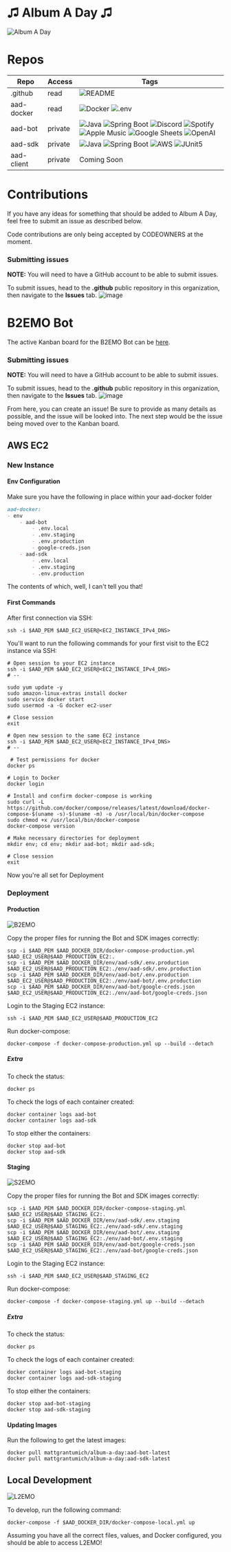 # ♫ Album A Day ♫
![Album A Day](https://github.com/albumaday/.github/blob/main/public/album_a_day_logo.png?raw=true)

# Repos
| Repo       | Access  | Tags                                                                                                                                                                                                                                                                                                                                                                                                                                                                                                                                                                                                                                                                                                                                                                                                                                 | 
|------------|---------|--------------------------------------------------------------------------------------------------------------------------------------------------------------------------------------------------------------------------------------------------------------------------------------------------------------------------------------------------------------------------------------------------------------------------------------------------------------------------------------------------------------------------------------------------------------------------------------------------------------------------------------------------------------------------------------------------------------------------------------------------------------------------------------------------------------------------------------|
| .github    | read    | ![README](https://img.shields.io/badge/ReadMe-018EF5.svg?style=for-the-badge&logo=ReadMe&logoColor=white)                                                                                                                                                                                                                                                                                                                                                                                                                                                                                                                                                                                                                                                                                                                            |
| aad-docker | read    | ![Docker](https://img.shields.io/badge/Docker-2496ED.svg?style=for-the-badge&logo=Docker&logoColor=white) ![.env](https://img.shields.io/badge/.ENV-ECD53F.svg?style=for-the-badge&logo=dotenv&logoColor=black)                                                                                                                                                                                                                                                                                                                                                                                                                                                                                                                                                                                                                      |
| aad-bot    | private | ![Java](https://img.shields.io/badge/java-%23ED8B00.svg?style=for-the-badge&logo=openjdk&logoColor=white) ![Spring Boot](https://img.shields.io/badge/Spring%20Boot-6DB33F.svg?style=for-the-badge&logo=Spring-Boot&logoColor=white) ![Discord](https://img.shields.io/badge/Discord-5865F2.svg?style=for-the-badge&logo=Discord&logoColor=white) ![Spotify](https://img.shields.io/badge/Spotify-1DB954.svg?style=for-the-badge&logo=Spotify&logoColor=white) ![Apple Music](https://img.shields.io/badge/Apple%20Music-FA243C.svg?style=for-the-badge&logo=Apple-Music&logoColor=white) ![Google Sheets](https://img.shields.io/badge/Google%20Sheets-34A853.svg?style=for-the-badge&logo=Google-Sheets&logoColor=white) ![OpenAI](https://img.shields.io/badge/OpenAI-412991.svg?style=for-the-badge&logo=OpenAI&logoColor=white) |
| aad-sdk    | private | ![Java](https://img.shields.io/badge/java-%23ED8B00.svg?style=for-the-badge&logo=openjdk&logoColor=white) ![Spring Boot](https://img.shields.io/badge/Spring%20Boot-6DB33F.svg?style=for-the-badge&logo=Spring-Boot&logoColor=white) ![AWS](https://img.shields.io/badge/Amazon%20AWS-232F3E.svg?style=for-the-badge&logo=Amazon-AWS&logoColor=white) ![JUnit5](https://img.shields.io/badge/JUnit5-25A162.svg?style=for-the-badge&logo=JUnit5&logoColor=white)                                                                                                                                                                                                                                                                                                                                                                      |
| aad-client | private | Coming Soon                                                                                                                                                                                                                                                                                                                                                                                                                                                                                                                                                                                                                                                                                                                                                                                                                          |

# Contributions

If you have any ideas for something that should be added to Album A Day, feel free to submit an issue as described below.

Code contributions are only being accepted by CODEOWNERS at the moment.

### Submitting issues

**NOTE:** You will need to have a GitHub account to be able to submit issues.

To submit issues, head to the **.github** public repository in this organization, then navigate to the **Issues** tab.
![image](https://user-images.githubusercontent.com/13096122/225754587-fe71956f-379d-4010-9934-2918c2793a07.png)

# B2EMO Bot

The active Kanban board for the B2EMO Bot can be [here](https://github.com/orgs/albumaday/projects/1/views/1).

### Submitting issues

**NOTE:** You will need to have a GitHub account to be able to submit issues.

To submit issues, head to the **.github** public repository in this organization, then navigate to the **Issues** tab.
![image](https://user-images.githubusercontent.com/13096122/225754587-fe71956f-379d-4010-9934-2918c2793a07.png)

From here, you can create an issue! Be sure to provide as many details as possible, and the issue will be looked into. The next step would be the issue being moved over to the Kanban board.

## AWS EC2

### New Instance

#### Env Configuration

Make sure you have the following in place within your aad-docker folder
```markdown
aad-docker:
- env
    - aad-bot
        - .env.local
        - .env.staging
        - .env.production
        - google-creds.json
    - aad-sdk
        - .env.local
        - .env.staging
        - .env.production
```
The contents of which, well, I can't tell you that!

#### First Commands

After first connection via SSH:
```shell
ssh -i $AAD_PEM $AAD_EC2_USER@<EC2_INSTANCE_IPv4_DNS>
```

You'll want to run the following commands for your first visit to the EC2 instance via SSH:
```shell
# Open session to your EC2 instance
ssh -i $AAD_PEM $AAD_EC2_USER@<EC2_INSTANCE_IPv4_DNS>
# --

sudo yum update -y
sudo amazon-linux-extras install docker
sudo service docker start
sudo usermod -a -G docker ec2-user

# Close session
exit
```
```shell
# Open new session to the same EC2 instance
ssh -i $AAD_PEM $AAD_EC2_USER@<EC2_INSTANCE_IPv4_DNS>
# --

 # Test permissions for docker
docker ps

# Login to Docker
docker login

# Install and confirm docker-compose is working
sudo curl -L https://github.com/docker/compose/releases/latest/download/docker-compose-$(uname -s)-$(uname -m) -o /usr/local/bin/docker-compose
sudo chmod +x /usr/local/bin/docker-compose
docker-compose version

# Make necessary directories for deployment
mkdir env; cd env; mkdir aad-bot; mkdir aad-sdk;

# Close session
exit
```

Now you're all set for Deployment

### Deployment

#### Production
![B2EMO](https://github.com/albumaday/.github/blob/main/public/B2EMO.png?raw=true)

Copy the proper files for running the Bot and SDK images correctly:
```shell
scp -i $AAD_PEM $AAD_DOCKER_DIR/docker-compose-production.yml $AAD_EC2_USER@$AAD_PRODUCTION_EC2:.
scp -i $AAD_PEM $AAD_DOCKER_DIR/env/aad-sdk/.env.production $AAD_EC2_USER@$AAD_PRODUCTION_EC2:./env/aad-sdk/.env.production
scp -i $AAD_PEM $AAD_DOCKER_DIR/env/aad-bot/.env.production $AAD_EC2_USER@$AAD_PRODUCTION_EC2:./env/aad-bot/.env.production
scp -i $AAD_PEM $AAD_DOCKER_DIR/env/aad-bot/google-creds.json $AAD_EC2_USER@$AAD_PRODUCTION_EC2:./env/aad-bot/google-creds.json
```

Login to the Staging EC2 instance:
```shell
ssh -i $AAD_PEM $AAD_EC2_USER@$AAD_PRODUCTION_EC2
```

Run docker-compose:
```shell
docker-compose -f docker-compose-production.yml up --build --detach
```

##### Extra

To check the status:
```shell
docker ps
```

To check the logs of each container created:
```shell
docker container logs aad-bot
docker container logs aad-sdk
```

To stop either the containers:
```shell
docker stop aad-bot
docker stop aad-sdk
```

#### Staging
![S2EMO](https://github.com/albumaday/.github/blob/main/public/S2EMO.png?raw=true)

Copy the proper files for running the Bot and SDK images correctly:
```shell
scp -i $AAD_PEM $AAD_DOCKER_DIR/docker-compose-staging.yml $AAD_EC2_USER@$AAD_STAGING_EC2:.
scp -i $AAD_PEM $AAD_DOCKER_DIR/env/aad-sdk/.env.staging $AAD_EC2_USER@$AAD_STAGING_EC2:./env/aad-sdk/.env.staging
scp -i $AAD_PEM $AAD_DOCKER_DIR/env/aad-bot/.env.staging $AAD_EC2_USER@$AAD_STAGING_EC2:./env/aad-bot/.env.staging
scp -i $AAD_PEM $AAD_DOCKER_DIR/env/aad-bot/google-creds.json $AAD_EC2_USER@$AAD_STAGING_EC2:./env/aad-bot/google-creds.json
```

Login to the Staging EC2 instance:
```shell
ssh -i $AAD_PEM $AAD_EC2_USER@$AAD_STAGING_EC2
```

Run docker-compose:
```shell
docker-compose -f docker-compose-staging.yml up --build --detach
```

##### Extra

To check the status:
```shell
docker ps
```

To check the logs of each container created:
```shell
docker container logs aad-bot-staging
docker container logs aad-sdk-staging
```

To stop either the containers:
```shell
docker stop aad-bot-staging
docker stop aad-sdk-staging
```

#### Updating Images

Run the following to get the latest images:
```shell
docker pull mattgrantumich/album-a-day:aad-bot-latest
docker pull mattgrantumich/album-a-day:aad-sdk-latest
```

## Local Development
![L2EMO](https://github.com/albumaday/.github/blob/main/public/L2EMO.png?raw=true)

To develop, run the following command:
```shell
docker-compose -f $AAD_DOCKER_DIR/docker-compose-local.yml up
```

Assuming you have all the correct files, values, and Docker configured, you should be able to access L2EMO!
